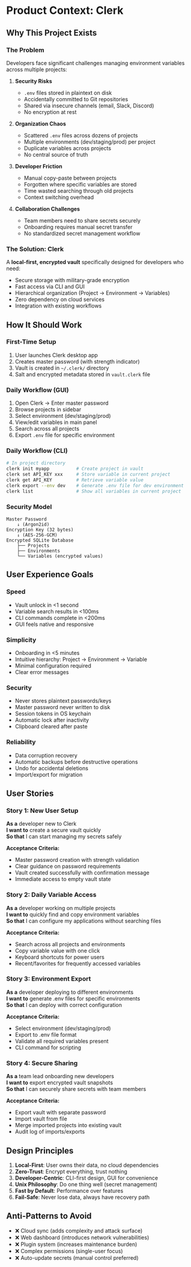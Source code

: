 # Product Context: Clerk

## Why This Project Exists

### The Problem
Developers face significant challenges managing environment variables across multiple projects:

1. **Security Risks**
   - `.env` files stored in plaintext on disk
   - Accidentally committed to Git repositories
   - Shared via insecure channels (email, Slack, Discord)
   - No encryption at rest

2. **Organization Chaos**
   - Scattered `.env` files across dozens of projects
   - Multiple environments (dev/staging/prod) per project
   - Duplicate variables across projects
   - No central source of truth

3. **Developer Friction**
   - Manual copy-paste between projects
   - Forgotten where specific variables are stored
   - Time wasted searching through old projects
   - Context switching overhead

4. **Collaboration Challenges**
   - Team members need to share secrets securely
   - Onboarding requires manual secret transfer
   - No standardized secret management workflow

### The Solution: Clerk
A **local-first, encrypted vault** specifically designed for developers who need:
- Secure storage with military-grade encryption
- Fast access via CLI and GUI
- Hierarchical organization (Project → Environment → Variables)
- Zero dependency on cloud services
- Integration with existing workflows

## How It Should Work

### First-Time Setup
1. User launches Clerk desktop app
2. Creates master password (with strength indicator)
3. Vault is created in `~/.clerk/` directory
4. Salt and encrypted metadata stored in `vault.clerk` file

### Daily Workflow (GUI)
1. Open Clerk → Enter master password
2. Browse projects in sidebar
3. Select environment (dev/staging/prod)
4. View/edit variables in main panel
5. Search across all projects
6. Export `.env` file for specific environment

### Daily Workflow (CLI)
```bash
# In project directory
clerk init myapp          # Create project in vault
clerk set API_KEY xxx     # Store variable in current project
clerk get API_KEY         # Retrieve variable value
clerk export --env dev    # Generate .env file for dev environment
clerk list                # Show all variables in current project
```

### Security Model
```
Master Password
    ↓ (Argon2id)
Encryption Key (32 bytes)
    ↓ (AES-256-GCM)
Encrypted SQLite Database
    ├── Projects
    ├── Environments
    └── Variables (encrypted values)
```

## User Experience Goals

### Speed
- Vault unlock in <1 second
- Variable search results in <100ms
- CLI commands complete in <200ms
- GUI feels native and responsive

### Simplicity
- Onboarding in <5 minutes
- Intuitive hierarchy: Project → Environment → Variable
- Minimal configuration required
- Clear error messages

### Security
- Never stores plaintext passwords/keys
- Master password never written to disk
- Session tokens in OS keychain
- Automatic lock after inactivity
- Clipboard cleared after paste

### Reliability
- Data corruption recovery
- Automatic backups before destructive operations
- Undo for accidental deletions
- Import/export for migration

## User Stories

### Story 1: New User Setup
**As a** developer new to Clerk  
**I want to** create a secure vault quickly  
**So that** I can start managing my secrets safely

**Acceptance Criteria:**
- Master password creation with strength validation
- Clear guidance on password requirements
- Vault created successfully with confirmation message
- Immediate access to empty vault state

### Story 2: Daily Variable Access
**As a** developer working on multiple projects  
**I want to** quickly find and copy environment variables  
**So that** I can configure my applications without searching files

**Acceptance Criteria:**
- Search across all projects and environments
- Copy variable value with one click
- Keyboard shortcuts for power users
- Recent/favorites for frequently accessed variables

### Story 3: Environment Export
**As a** developer deploying to different environments  
**I want to** generate .env files for specific environments  
**So that** I can deploy with correct configuration

**Acceptance Criteria:**
- Select environment (dev/staging/prod)
- Export to .env file format
- Validate all required variables present
- CLI command for scripting

### Story 4: Secure Sharing
**As a** team lead onboarding new developers  
**I want to** export encrypted vault snapshots  
**So that** I can securely share secrets with team members

**Acceptance Criteria:**
- Export vault with separate password
- Import vault from file
- Merge imported projects into existing vault
- Audit log of imports/exports

## Design Principles

1. **Local-First**: User owns their data, no cloud dependencies
2. **Zero-Trust**: Encrypt everything, trust nothing
3. **Developer-Centric**: CLI-first design, GUI for convenience
4. **Unix Philosophy**: Do one thing well (secret management)
5. **Fast by Default**: Performance over features
6. **Fail-Safe**: Never lose data, always have recovery path

## Anti-Patterns to Avoid
- ❌ Cloud sync (adds complexity and attack surface)
- ❌ Web dashboard (introduces network vulnerabilities)
- ❌ Plugin system (increases maintenance burden)
- ❌ Complex permissions (single-user focus)
- ❌ Auto-update secrets (manual control preferred)
